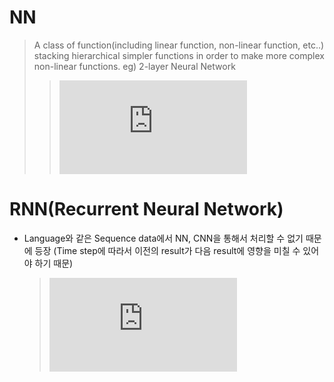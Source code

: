 # NN
> A class of function(including linear function, non-linear function, etc..) stacking hierarchical simpler functions in order to make more complex non-linear functions.
eg) 2-layer Neural Network
>>![equation](https://latex.codecogs.com/gif.latex?f%20%3D%20W_%7B2%7Dmax%280%2C%20W_%7B1%7Dx%29)


# RNN(Recurrent Neural Network)
  * Language와 같은 Sequence data에서 NN, CNN을 통해서 처리할 수 없기 때문에 등장
  (Time step에 따라서 이전의 result가 다음 result에 영향을 미칠 수 있어야 하기 때문)
  	
  	> ![equation](https://latex.codecogs.com/gif.latex?a%3Db)


<!--stackedit_data:
eyJoaXN0b3J5IjpbODA3MjMyNTI5LDE2MDAzNTAxMzYsNzE5NT
EwNjc0LDg0NzIzNDQzMCwtMjEwNTUzNDQwMSwtODE0MTM2ODI2
LDIxMjc5MzAwMzZdfQ==
-->